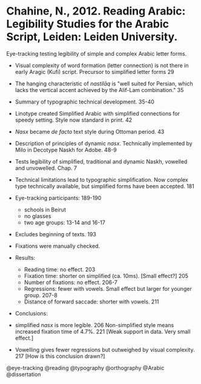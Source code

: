 # Chahine, N., 2012. Reading Arabic: Legibility Studies for the Arabic Script, Leiden: Leiden University.

Eye-tracking testing legibility of simple and complex Arabic letter forms.

- Visual complexity of word formation (letter connection) is not there in early Aragic (Kufi) script. Precursor to simplified letter forms 29

- The hanging characteristic of *nastilāq* is "well suited for Persian, which lacks the vertical accent achieved by the Alif-Lam combination." 35

- Summary of typographic technical development. 35-40

- Linotype created Simplified Arabic with simplified connections for speedy setting. Style now standard in print. 42

- *Nasx* became *de facto* text style during Ottoman period. 43

- Description of principles of dynamic *nasx*. Technically implemented by Milo in Decotype Naskh for Adobe. 48-9

- Tests legibility of simplified, traditional and dynamic Naskh, vowelled and unvowelled. Chap. 7 

- Technical limitations lead to typographic simplification. Now complex type technically available, but simplified forms have been accepted. 181

- Eye-tracking participants: 189-190
  - schools in Beirut
  - no glasses
  - two age groups: 13-14 and 16-17

- Excludes beginning of texts. 193

- Fixations were manually checked.

- Results:
  - Reading time: no effect. 203
  - Fixation time: shorter on simplified (ca. 10ms). [Small effect?] 205
  - Number of fixations: no effect. 206-7
  - Regressions: fewer with vowels. Small effect but larger for younger group. 207-8
  - Distance of forward saccade: shorter with vowels. 211

-  Conclusions: 
  - simplified *nasx* is more legible. 206  Non-simplified style means increased fixation time of 4.7%. 221 [Weak support in data. Very small effect.]
  - Vowelling gives fewer regressions but outweighed by visual complexity. 217 [How is this conclusion drawn?]

@eye-tracking
@reading
@typography
@orthography
@Arabic
@dissertation
